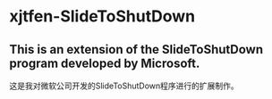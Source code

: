 # xjtfen-SlideToShutDown
This is an extension of the SlideToShutDown program developed by Microsoft.
----------------------------------------------------------------------------------------------------------------------------------------------------------
这是我对微软公司开发的SlideToShutDown程序进行的扩展制作。
